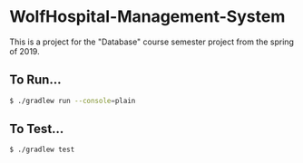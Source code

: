 # WolfHospital-Management-System

This is a project for the "Database" course semester project from the spring of 2019.

## To Run...

```bash
$ ./gradlew run --console=plain
```

## To Test...

```bash
$ ./gradlew test
```
